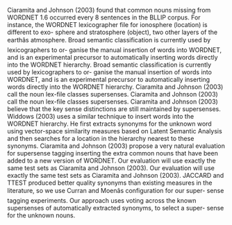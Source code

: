 Ciaramita and Johnson (2003) found that common nouns missing from WORDNET 1.6 occurred every 8 sentences in the BLLIP corpus.
For instance, the WORDNET lexicographer file for ionosphere (location) is different to exo- sphere and stratosphere (object), two other layers of the earthâs atmosphere.
Broad semantic classification is currently used by lexicographers to or- ganise the manual insertion of words into WORDNET, and is an experimental precursor to automatically inserting words directly into the WORDNET hierarchy.
Broad semantic classification is currently used by lexicographers to or- ganise the manual insertion of words into WORDNET, and is an experimental precursor to automatically inserting words directly into the WORDNET hierarchy.
Ciaramita and Johnson (2003) call the noun lex-file classes supersenses.
Ciaramita and Johnson (2003) call the noun lex-file classes supersenses.
Ciaramita and Johnson (2003) believe that the key sense distinctions are still maintained by supersenses.
Widdows (2003) uses a similar technique to insert words into the WORDNET hierarchy.
He first extracts synonyms for the unknown word using vector-space similarity measures based on Latent Semantic Analysis and then searches for a location in the hierarchy nearest to these synonyms.
Ciaramita and Johnson (2003) propose a very natural evaluation for supersense tagging inserting the extra common nouns that have been added to a new version of WORDNET.
Our evaluation will use exactly the same test sets as Ciaramita and Johnson (2003).
Our evaluation will use exactly the same test sets as Ciaramita and Johnson (2003).
JACCARD and TTEST produced better quality synonyms than existing measures in the literature, so we use Curran and Moenâs configuration for our super- sense tagging experiments.
Our approach uses voting across the known supersenses of automatically extracted synonyms, to select a super- sense for the unknown nouns.